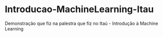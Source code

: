 # Introducao-MachineLearning-Itau
Demonstração que fiz na palestra que fiz no Itaú - Introdução à Machine Learning
